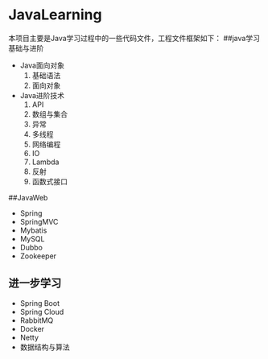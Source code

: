 # JavaLearning
本项目主要是Java学习过程中的一些代码文件，工程文件框架如下：
##java学习基础与进阶
- Java面向对象
    1. 基础语法
    2. 面向对象
- Java进阶技术
    1. API
    2. 数组与集合
    3. 异常
    4. 多线程
    5. 网络编程
    6. IO
    7. Lambda
    8. 反射
    9. 函数式接口
    
##JavaWeb

- Spring
- SpringMVC
- Mybatis
- MySQL  
- Dubbo
- Zookeeper
## 进一步学习 
- Spring Boot
- Spring Cloud
- RabbitMQ
- Docker
- Netty
- 数据结构与算法


